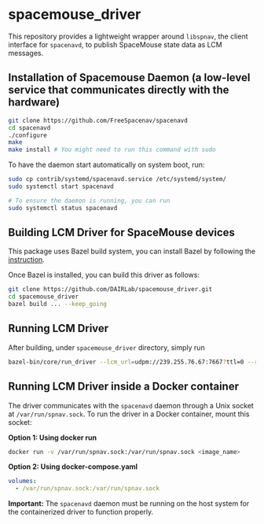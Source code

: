# spacemouse_driver
This repository provides a lightweight wrapper around `libspnav`, the client interface for `spacenavd`, to publish
SpaceMouse state data as LCM messages.

## Installation of Spacemouse Daemon (a low-level service that communicates directly with the hardware)

```sh
git clone https://github.com/FreeSpacenav/spacenavd
cd spacenavd
./configure
make
make install # You might need to run this command with sudo
```

To have the daemon start automatically on system boot, run:

```sh
sudo cp contrib/systemd/spacenavd.service /etc/systemd/system/
sudo systemctl start spacenavd

# To ensure the daemon is running, you can run
sudo systemctl status spacenavd
```

## Building LCM Driver for SpaceMouse devices

This package uses Bazel build system, you can install Bazel by following the [instruction](https://bazel.build/install/bazelisk).

Once Bazel is installed, you can build this driver as follows:

```sh
git clone https://github.com/DAIRLab/spacemouse_driver.git
cd spacemouse_driver
bazel build ... --keep_going
```

## Running LCM Driver

After building, under `spacemouse_driver` directory, simply run

```sh
bazel-bin/core/run_driver --lcm_url=udpm://239.255.76.67:7667?ttl=0 --robot_name=UR10 --robot_command_rate=125
```

## Running LCM Driver inside a Docker container

The driver communicates with the `spacenavd` daemon through a Unix socket at `/var/run/spnav.sock`. To run the driver in a Docker container, mount this socket:

**Option 1: Using docker run**
```sh
docker run -v /var/run/spnav.sock:/var/run/spnav.sock <image_name>
```

**Option 2: Using docker-compose.yaml**
```yaml
volumes:
  - /var/run/spnav.sock:/var/run/spnav.sock
```
**Important:** The `spacenavd` daemon must be running on the host system for the containerized driver to function properly.
